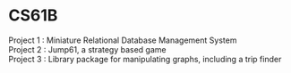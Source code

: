 # CS61B

Project 1 : Miniature Relational Database Management System  
Project 2 : Jump61, a strategy based game  
Project 3 : Library package for manipulating graphs, including a trip finder  
